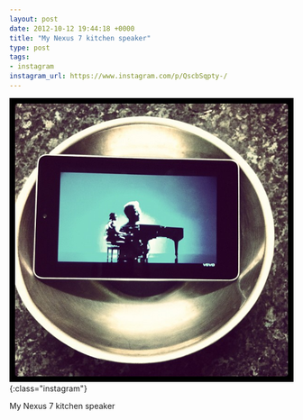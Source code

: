 ```yaml
---
layout: post
date: 2012-10-12 19:44:18 +0000
title: "My Nexus 7 kitchen speaker"
type: post
tags:
- instagram
instagram_url: https://www.instagram.com/p/QscbSqpty-/
---
```


![Instagram - QscbSqpty-](/img/QscbSqpty-.jpg){:class="instagram"}

My Nexus 7 kitchen speaker
